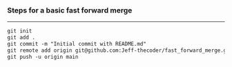 ### **Steps for a basic fast forward merge**   
---   
```md
git init   
git add .   
git commit -m "Initial commit with README.md"   
git remote add origin git@github.com:Jeff-thecoder/fast_forward_merge.git       
git push -u origin main
```